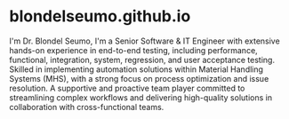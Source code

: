 # blondelseumo.github.io
I'm Dr. Blondel Seumo, I'm a Senior Software & IT Engineer with extensive hands-on experience in end-to-end testing, including performance, functional, integration, system, regression, and user acceptance testing.
Skilled in implementing automation solutions within Material Handling Systems (MHS), with a strong focus on process optimization and issue resolution. A supportive and proactive team player committed to streamlining complex workflows and delivering high-quality solutions in collaboration with cross-functional teams.
         
